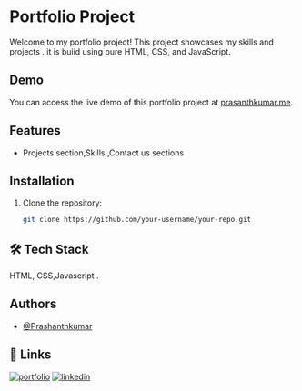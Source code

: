 # Portfolio Project

Welcome to my portfolio project! This project showcases my skills and projects . it is buiid using pure HTML, CSS, and JavaScript.

## Demo

You can access the live demo of this portfolio project at [prasanthkumar.me](https://prasanthkumar.me).

## Features

- Projects section,Skills ,Contact us sections

## Installation

1. Clone the repository:

   ```bash
   git clone https://github.com/your-username/your-repo.git

## 🛠 Tech Stack
HTML, CSS,Javascript .
## Authors

- [@Prashanthkumar](https://github.com/Prashanthkumarpk)


## 🔗 Links
[![portfolio](https://img.shields.io/badge/my_portfolio-000?style=for-the-badge&logo=ko-fi&logoColor=white)](https://prasanthkumar.me/)
[![linkedin](https://img.shields.io/badge/linkedin-0A66C2?style=for-the-badge&logo=linkedin&logoColor=white)](https://in.linkedin.com/in/prasanthkumar-yernagula-814653257)

